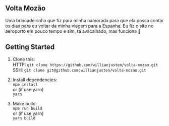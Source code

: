 ## Volta Mozão

Uma brincadeirinha que fiz para minha namorada para que ela possa contar os dias para eu voltar da minha viagem para a Espanha. Eu fiz o site no aeroporto em pouco tempo e sim, tá avacalhado, mas funciona :troll:

## Getting Started

1. Clone this:  
HTTP: `git clone https://github.com/willianjusten/volta-mozao.git`  
SSH: `git clone git@github.com:willianjusten/volta-mozao.git`

2. Install dependencies:  
`npm install`  
or (if use yarn)  
`yarn`

3. Make build:  
`npm run build`  
or (if use yarn)  
`yarn build`